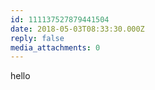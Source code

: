 ```yaml
---
id: 111137527879441504
date: 2018-05-03T08:33:30.000Z
reply: false
media_attachments: 0
---
```


hello

